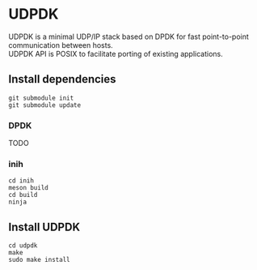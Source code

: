 # UDPDK

UDPDK is a minimal UDP/IP stack based on DPDK for fast point-to-point communication between hosts.  
UDPDK API is POSIX to facilitate porting of existing applications.

## Install dependencies

```
git submodule init
git submodule update
```

### DPDK

TODO

### inih

```
cd inih
meson build
cd build
ninja
```

## Install UDPDK

```
cd udpdk
make
sudo make install
```

